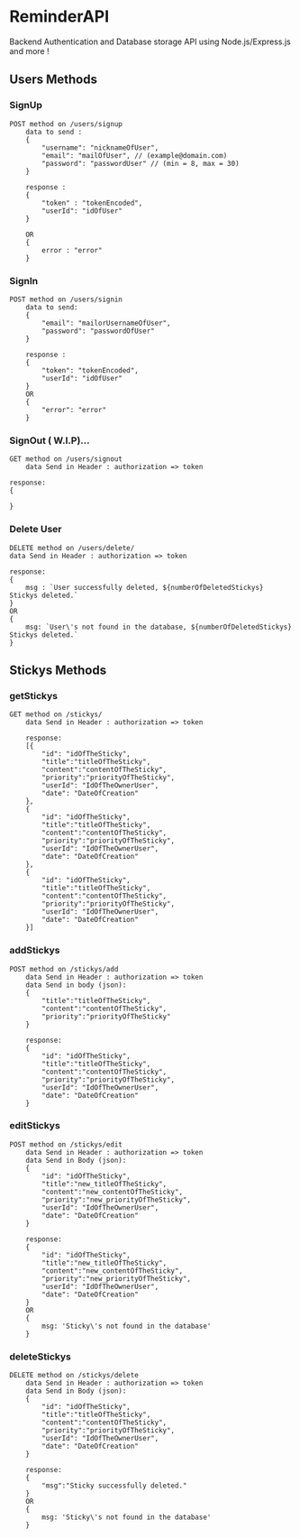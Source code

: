 # ReminderAPI
Backend Authentication and Database storage API using Node.js/Express.js and more !

## Users Methods

### SignUp

	POST method on /users/signup
		data to send :
		{
			"username": "nicknameOfUser",
			"email": "mailOfUser", // (example@domain.com)
			"password": "passwordUser" // (min = 8, max = 30)
		}

		response :
		{
			"token" : "tokenEncoded",
			"userId": "idOfUser"
		}

		OR
		{
			error : "error"
		}

### SignIn

	POST method on /users/signin
		data to send:
		{
			"email": "mailorUsernameOfUser",
			"password": "passwordOfUser"
		}

		response :
		{
			"token": "tokenEncoded",
			"userId": "idOfUser"
		}
		OR
		{
			"error": "error"
		}

### SignOut ( W.I.P)...

	GET method on /users/signout
		data Send in Header : authorization => token

	response:
	{

	}

### Delete User

	DELETE method on /users/delete/
	data Send in Header : authorization => token

	response:
	{
		msg : `User successfully deleted, ${numberOfDeletedStickys} Stickys deleted.`
	}
	OR
	{
		msg: `User\'s not found in the database, ${numberOfDeletedStickys} Stickys deleted.`
	}

## Stickys Methods

### getStickys

	GET method on /stickys/
		data Send in Header : authorization => token

		response:
		[{
			"id": "idOfTheSticky",
			"title":"titleOfTheSticky",
			"content":"contentOfTheSticky",
			"priority":"priorityOfTheSticky",
			"userId": "IdOfTheOwnerUser",
			"date": "DateOfCreation"
		},
		{
			"id": "idOfTheSticky",
			"title":"titleOfTheSticky",
			"content":"contentOfTheSticky",
			"priority":"priorityOfTheSticky",
			"userId": "IdOfTheOwnerUser",
			"date": "DateOfCreation"
		},
		{
			"id": "idOfTheSticky",
			"title":"titleOfTheSticky",
			"content":"contentOfTheSticky",
			"priority":"priorityOfTheSticky",
			"userId": "IdOfTheOwnerUser",
			"date": "DateOfCreation"
		}]

### addStickys

	POST method on /stickys/add
		data Send in Header : authorization => token
		data Send in body (json):
		{
			"title":"titleOfTheSticky",
			"content":"contentOfTheSticky",
			"priority":"priorityOfTheSticky"
		}

		response:
		{
			"id": "idOfTheSticky",
			"title":"titleOfTheSticky",
			"content":"contentOfTheSticky",
			"priority":"priorityOfTheSticky",
			"userId": "IdOfTheOwnerUser",
			"date": "DateOfCreation"
		}

### editStickys

	POST method on /stickys/edit
		data Send in Header : authorization => token
		data Send in Body (json):
		{
			"id": "idOfTheSticky",
			"title":"new_titleOfTheSticky",
			"content":"new_contentOfTheSticky",
			"priority":"new_priorityOfTheSticky",
			"userId": "IdOfTheOwnerUser",
			"date": "DateOfCreation"
		}

		response:
		{
			"id": "idOfTheSticky",
			"title":"new_titleOfTheSticky",
			"content":"new_contentOfTheSticky",
			"priority":"new_priorityOfTheSticky",
			"userId": "IdOfTheOwnerUser",
			"date": "DateOfCreation"
		}
		OR
		{
			msg: 'Sticky\'s not found in the database'
		}

### deleteStickys

	DELETE method on /stickys/delete
		data Send in Header : authorization => token
		data Send in Body (json):
		{
			"id": "idOfTheSticky",
			"title":"titleOfTheSticky",
			"content":"contentOfTheSticky",
			"priority":"priorityOfTheSticky",
			"userId": "IdOfTheOwnerUser",
			"date": "DateOfCreation"
		}

		response:
		{
			"msg":"Sticky successfully deleted."
		}
		OR
		{
			msg: 'Sticky\'s not found in the database'
		}
